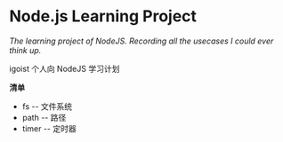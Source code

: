 # Node.js Learning Project

*The learning project of NodeJS. Recording all the usecases I could ever think up.*

igoist 个人向 NodeJS 学习计划


**清单**

* fs -- 文件系统
* path -- 路径
* timer -- 定时器
